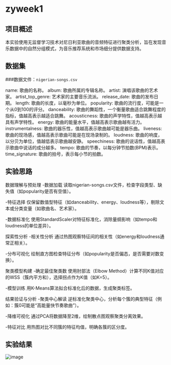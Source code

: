 # zyweek1

## 项目概述
本实验使用无监督学习技术对尼日利亚歌曲的音频特征进行聚类分析，旨在发现音乐数据中的自然分组模式，为音乐推荐系统和市场细分提供数据支持。
## 数据集
###数据文件：`nigerian-songs.csv`  

name: 歌曲的名称。
album: 歌曲所属的专辑名称。
artist: 演唱该歌曲的艺术家。
artist_top_genre: 艺术家的主要音乐流派。
release_date: 歌曲的发布日期。
length: 歌曲的长度，以毫秒为单位。
popularity: 歌曲的流行度，可能是一个从0到100的评分。
danceability: 歌曲的舞蹈性，一个衡量歌曲适合跳舞程度的指标，值越高表示越适合跳舞。
acousticness: 歌曲的声学特性，值越高表示越具有声学特性。
energy: 歌曲的能量水平，值越高表示歌曲越有活力。
instrumentalness: 歌曲的器乐性，值越高表示歌曲越可能是器乐曲。
liveness: 歌曲的现场感，值越高表示歌曲可能是在现场录制的。
loudness: 歌曲的响度，以分贝为单位，值越低表示歌曲越安静。
speechiness: 歌曲的说话性，值越高表示歌曲中说话的成分越多。
tempo: 歌曲的节奏，以每分钟节拍数(BPM)表示。
time_signature: 歌曲的拍号，表示每小节的拍数。
## 实验思路
数据理解与预处理
-数据加载
读取nigerian-songs.csv文件，检查字段类型、缺失值（如popularity是否有空值）。

-特征选择
仅保留数值型特征（如danceability、energy、loudness等），剔除文本或分类变量（如歌曲名、艺术家）。

-数据标准化
使用StandardScaler对特征标准化，消除量纲影响（如tempo和loudness的单位差异）。

探索性分析
-相关性分析
通过热图观察特征间的相关性（如energy和loudness通常正相关）。

-分布可视化
绘制直方图检查特征分布（如popularity是否偏态，是否需要对数变换）。

聚类模型构建
-确定最佳聚类数
使用肘部法（Elbow Method）计算不同K值对应的WSS（簇内平方和），选择拐点作为K值（如K=5）。

-模型训练
用K-Means算法拟合标准化后的数据，生成聚类标签。

结果验证与分析
-聚类中心解读
逆标准化聚类中心，分析每个簇的典型特征（例如：簇0可能是“高能量快节奏歌曲”）。

-降维可视化
通过PCA将数据降至2维，绘制散点图观察聚类分离效果。

-特征对比
用热图对比不同簇的特征均值，明确各簇的区分度。

## 实验结果
![image](https://github.com/user-attachments/assets/6ad57d46-acc6-4b18-b011-9c2c3d369303)
